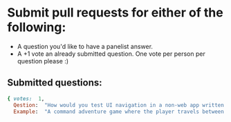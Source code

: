 # Submit pull requests for either of the following:
* A question you'd like to have a panelist answer.
* A +1 vote an already submitted question.  One vote per person per question please :)

## Submitted questions:

```ruby
{ votes:  1,
  Qestion:  "How would you test UI navigation in a non-web app written in pure Ruby?",
  Example:  "A command adventure game where the player travels between locations." }
```
